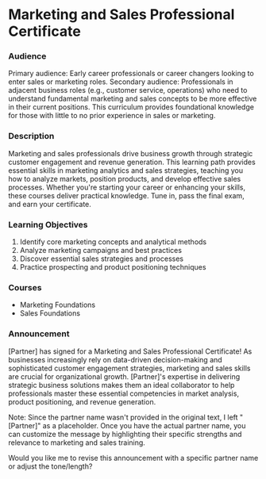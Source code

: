 # Marketing and Sales Professional Certificate

### Audience

Primary audience: Early career professionals or career changers looking to enter sales or marketing roles. Secondary audience: Professionals in adjacent business roles (e.g., customer service, operations) who need to understand fundamental marketing and sales concepts to be more effective in their current positions. This curriculum provides foundational knowledge for those with little to no prior experience in sales or marketing.

### Description

Marketing and sales professionals drive business growth through strategic customer engagement and revenue generation. This learning path provides essential skills in marketing analytics and sales strategies, teaching you how to analyze markets, position products, and develop effective sales processes. Whether you're starting your career or enhancing your skills, these courses deliver practical knowledge. Tune in, pass the final exam, and earn your certificate.

### Learning Objectives

1. Identify core marketing concepts and analytical methods
2. Analyze marketing campaigns and best practices
3. Discover essential sales strategies and processes
4. Practice prospecting and product positioning techniques

### Courses

- Marketing Foundations
- Sales Foundations

### Announcement

[Partner] has signed for a Marketing and Sales Professional Certificate! As businesses increasingly rely on data-driven decision-making and sophisticated customer engagement strategies, marketing and sales skills are crucial for organizational growth. [Partner]'s expertise in delivering strategic business solutions makes them an ideal collaborator to help professionals master these essential competencies in market analysis, product positioning, and revenue generation.

Note: Since the partner name wasn't provided in the original text, I left "[Partner]" as a placeholder. Once you have the actual partner name, you can customize the message by highlighting their specific strengths and relevance to marketing and sales training.

Would you like me to revise this announcement with a specific partner name or adjust the tone/length?

